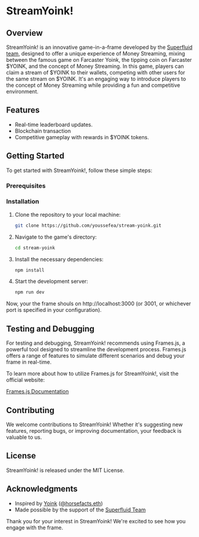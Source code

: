 # StreamYoink!

## Overview

StreamYoink! is an innovative game-in-a-frame developed by the [Superfluid team](https://superfluid.finance/), designed to offer a unique experience of Money Streaming, mixing between the famous game on Farcaster Yoink, the tipping coin on Farcaster $YOINK, and the concept of Money Streaming. In this game, players can claim a stream of $YOINK to their wallets, competing with other users for the same stream on $YOINK. It's an engaging way to introduce players to the concept of Money Streaming while providing a fun and competitive environment.

## Features

- Real-time leaderboard updates.
- Blockchain transaction
- Competitive gameplay with rewards in $YOINK tokens.

## Getting Started

To get started with StreamYoink!, follow these simple steps:

### Prerequisites

### Installation

1. Clone the repository to your local machine:

   ```bash
   git clone https://github.com/youssefea/stream-yoink.git
    ```

2. Navigate to the game's directory:
    
    ```bash
    cd stream-yoink
    ```
    
3. Install the necessary dependencies:
    
    ```bash
    npm install
    ```
    
4. Start the development server:
    
    ```bash
    npm run dev
    ```
    

Now, your the frame shouls on http://localhost:3000 (or 3001, or whichever port is specified in your configuration).

## Testing and Debugging

For testing and debugging, StreamYoink! recommends using Frames.js, a powerful tool designed to streamline the development process. Frames.js offers a range of features to simulate different scenarios and debug your frame in real-time.

To learn more about how to utilize Frames.js for StreamYoink!, visit the official website:

[Frames.js Documentation](https://framesjs.org/)

## Contributing

We welcome contributions to StreamYoink! Whether it's suggesting new features, reporting bugs, or improving documentation, your feedback is valuable to us.

## License

StreamYoink! is released under the MIT License.

## Acknowledgments

* Inspired by [Yoink](https://warpcast.com/~/channel/yoink) ([@horsefacts.eth](https://terminally.online/))
* Made possible by the support of the [Superfluid Team](https://www.superfluid.finance/)

Thank you for your interest in StreamYoink! We're excited to see how you engage with the frame.